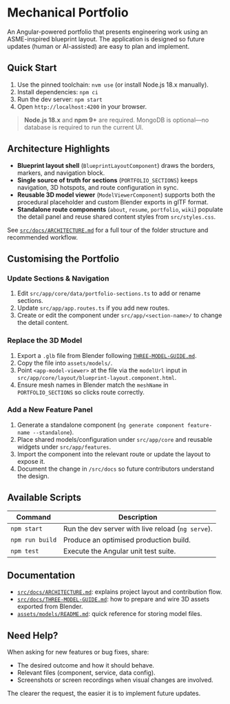 # Mechanical Portfolio

An Angular-powered portfolio that presents engineering work using an ASME-inspired blueprint layout. The application is designed
so future updates (human or AI-assisted) are easy to plan and implement.

## Quick Start

1. Use the pinned toolchain: `nvm use` (or install Node.js 18.x manually).
2. Install dependencies: `npm ci`
3. Run the dev server: `npm start`
4. Open `http://localhost:4200` in your browser.

> **Node.js 18.x** and **npm 9+** are required. MongoDB is optional—no database is required to run the current UI.

## Architecture Highlights

- **Blueprint layout shell** (`BlueprintLayoutComponent`) draws the borders, markers, and navigation block.
- **Single source of truth for sections** (`PORTFOLIO_SECTIONS`) keeps navigation, 3D hotspots, and route configuration in sync.
- **Reusable 3D model viewer** (`ModelViewerComponent`) supports both the procedural placeholder and custom Blender exports in
  glTF format.
- **Standalone route components** (`about`, `resume`, `portfolio`, `wiki`) populate the detail panel and reuse shared content
  styles from `src/styles.css`.

See [`src/docs/ARCHITECTURE.md`](src/docs/ARCHITECTURE.md) for a full tour of the folder structure and recommended workflow.

## Customising the Portfolio

### Update Sections & Navigation

1. Edit `src/app/core/data/portfolio-sections.ts` to add or rename sections.
2. Update `src/app/app.routes.ts` if you add new routes.
3. Create or edit the component under `src/app/<section-name>/` to change the detail content.

### Replace the 3D Model

1. Export a `.glb` file from Blender following [`THREE-MODEL-GUIDE.md`](src/docs/THREE-MODEL-GUIDE.md).
2. Copy the file into `assets/models/`.
3. Point `<app-model-viewer>` at the file via the `modelUrl` input in
   `src/app/core/layout/blueprint-layout.component.html`.
4. Ensure mesh names in Blender match the `meshName` in `PORTFOLIO_SECTIONS` so clicks route correctly.

### Add a New Feature Panel

1. Generate a standalone component (`ng generate component feature-name --standalone`).
2. Place shared models/configuration under `src/app/core` and reusable widgets under `src/app/features`.
3. Import the component into the relevant route or update the layout to expose it.
4. Document the change in `/src/docs` so future contributors understand the design.

## Available Scripts

| Command | Description |
| --- | --- |
| `npm start` | Run the dev server with live reload (`ng serve`). |
| `npm run build` | Produce an optimised production build. |
| `npm test` | Execute the Angular unit test suite. |

## Documentation

- [`src/docs/ARCHITECTURE.md`](src/docs/ARCHITECTURE.md): explains project layout and contribution flow.
- [`src/docs/THREE-MODEL-GUIDE.md`](src/docs/THREE-MODEL-GUIDE.md): how to prepare and wire 3D assets exported from Blender.
- [`assets/models/README.md`](assets/models/README.md): quick reference for storing model files.

## Need Help?

When asking for new features or bug fixes, share:

- The desired outcome and how it should behave.
- Relevant files (component, service, data config).
- Screenshots or screen recordings when visual changes are involved.

The clearer the request, the easier it is to implement future updates.
